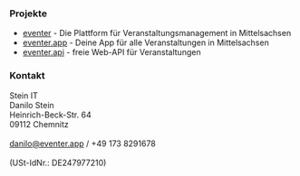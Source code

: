 ### Projekte

- [eventer](https://console.eventer.app) - Die Plattform für Veranstaltungsmanagement in Mittelsachsen
- [eventer.app](https://eventer.app) - Deine App für alle Veranstaltungen in Mittelsachsen
- [eventer.api](https://github.com/haed/eventer-web-api) - freie Web-API für Veranstaltungen
 
### Kontakt

Stein IT<br/>
Danilo Stein<br/>
Heinrich-Beck-Str. 64<br/>
09112 Chemnitz<br/>
<br/>
[danilo@eventer.app](mailto:danilo@eventer.app) / +49 173 8291678<br/>
<br/>
(USt-IdNr.: DE247977210)<br/>
